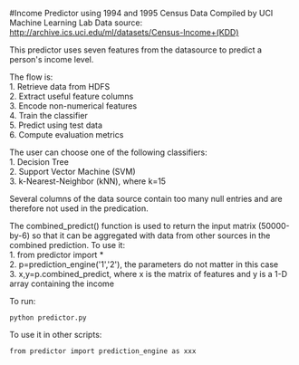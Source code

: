 #Income Predictor using 1994 and 1995 Census Data Compiled by UCI Machine Learning Lab
Data source: http://archive.ics.uci.edu/ml/datasets/Census-Income+(KDD)

This predictor uses seven features from the datasource to predict a person's income level.

The flow is:<br />
    1. Retrieve data from HDFS<br />
    2. Extract useful feature columns<br />
    3. Encode non-numerical features<br />
    4. Train the classifier<br />
    5. Predict using test data<br />
    6. Compute evaluation metrics<br />

The user can choose one of the following classifiers:<br />
    1. Decision Tree<br />
    2. Support Vector Machine (SVM)<br />
    3. k-Nearest-Neighbor (kNN), where k=15<br />

Several columns of the data source contain too many null entries and are therefore not used in the predication.<br />

The combined_predict() function is used to return the input matrix (50000-by-6) so that it can be aggregated with data from other sources in the combined prediction. To use it: <br />
	1. from predictor import * <br />
        2. p=prediction_engine('1','2'), the parameters do not matter in this case <br />
	3. x,y=p.combined_predict, where x is the matrix of features and y is a 1-D array containing the income

To run:
```
python predictor.py
```
To use it in other scripts:
```
from predictor import prediction_engine as xxx
```
